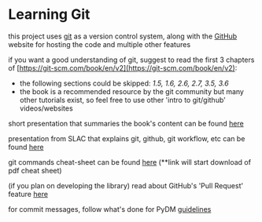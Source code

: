 # Learning Git

this project uses [git](https://git-scm.com/) as a version control system, along with the [GitHub](https://github.com/) website for hosting the code and multiple other features  

if you want a good understanding of git, suggest to read the first 3 chapters of [https://git-scm.com/book/en/v2](https://git-scm.com/book/en/v2):  
  * the following sections could be skipped: _1.5, 1.6, 2.6, 2.7, 3.5, 3.6_  
  * the book is a recommended resource by the git community but many other tutorials exist, so feel free to use other 'intro to git/github' videos/websites  

short presentation that summaries the book's content can be found [here](https://courses.cs.washington.edu/courses/cse403/13au/lectures/git.ppt.pdf)   

presentation from SLAC that explains git, github, git workflow, etc can be found [here](https://docs.google.com/presentation/d/1AXcH17xDfum4mZsdV5lfjn_mvSMp2ye796xrVuSM3w8/edit#slide=id.gf4dca9affc_0_7)  
  
git commands cheat-sheet can be found [here](https://www.jrebel.com/system/files/git-cheat-sheet.pdf) (**link will start download of pdf cheat sheet)    

(if you plan on developing the library) read about GitHub's 'Pull Request' feature [here](https://docs.github.com/en/pull-requests/collaborating-with-pull-requests/proposing-changes-to-your-work-with-pull-requests/about-pull-requests)  

for commit messages, follow what's done for PyDM [guidelines](https://slaclab.github.io/pydm/development/development.html#commit-guidelines) 